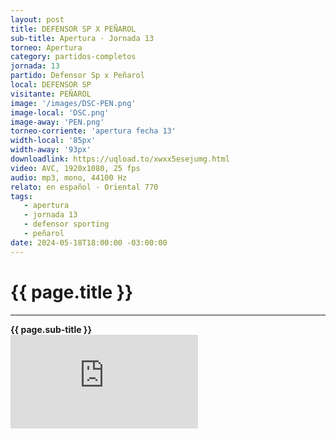 ```yaml
---
layout: post
title: DEFENSOR SP X PEÑAROL
sub-title: Apertura · Jornada 13
torneo: Apertura
category: partidos-completos
jornada: 13
partido: Defensor Sp x Peñarol
local: DEFENSOR SP
visitante: PEÑAROL
image: '/images/DSC-PEN.png'
image-local: 'DSC.png'
image-away: 'PEN.png'
torneo-corriente: 'apertura fecha 13'
width-local: '85px'
width-away: '93px'
downloadlink: https://uqload.to/xwxx5esejumg.html
video: AVC, 1920x1080, 25 fps
audio: mp3, mono, 44100 Hz
relato: en español · Oriental 770
tags:
   - apertura
   - jornada 13
   - defensor sporting
   - peñarol
date: 2024-05-18T18:00:00 -03:00:00
---
```


<html>
<div class="mt-5 mb-4 dyuthi_regular"> 
    <h1 class="text-success kustom_culture"> 
                {{ page.title }} 
    </h1>
    <hr> 
    <strong>{{ page.sub-title }}</strong>
     
</div>
<div class="embed-responsive embed-responsive-16by9"><iframe allow="accelerometer; autoplay; clipboard-write; encrypted-media; gyroscope; picture-in-picture; web-share" allowfullscreen="" data-td-src-property="https://www.youtube.com/embed/UTJTXJcFEQs?feature=oembed" frameborder="0" class="youtube mb-10 w-100 h-100" referrerpolicy="strict-origin-when-cross-origin" src="https://uqload.to/embed-xwxx5esejumg.html" title="OBSESIONADOS"></iframe></div>
</html>
